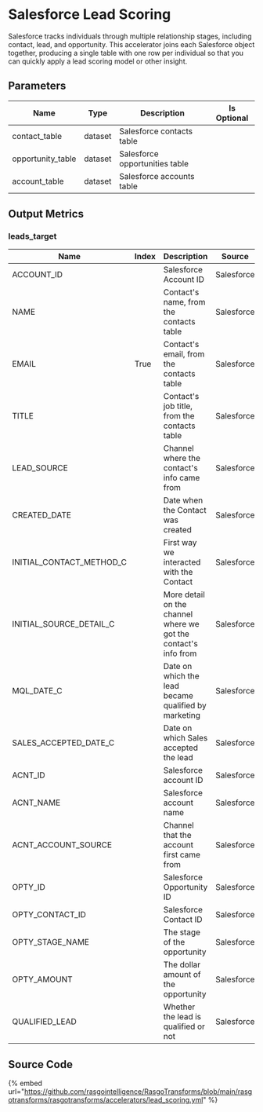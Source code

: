 # Salesforce Lead Scoring

Salesforce tracks individuals through multiple relationship stages, including contact, lead, and opportunity. This accelerator joins each Salesforce object together, producing a single table with one row per individual so that you can quickly apply a lead scoring model or other insight.

## Parameters

|       Name        |  Type   |          Description           | Is Optional |
| ----------------- | ------- | ------------------------------ | ----------- |
| contact_table     | dataset | Salesforce contacts table      |             |
| opportunity_table | dataset | Salesforce opportunities table |             |
| account_table     | dataset | Salesforce accounts table      |             |


## Output Metrics

### leads_target

|           Name           | Index |                           Description                           |   Source   |
| ------------------------ | ----- | --------------------------------------------------------------- | ---------- |
| ACCOUNT_ID               |       | Salesforce Account ID                                           | Salesforce |
| NAME                     |       | Contact's name, from the contacts table                         | Salesforce |
| EMAIL                    | True  | Contact's email, from the contacts table                        | Salesforce |
| TITLE                    |       | Contact's job title, from the contacts table                    | Salesforce |
| LEAD_SOURCE              |       | Channel where the contact's info came from                      | Salesforce |
| CREATED_DATE             |       | Date when the Contact was created                               | Salesforce |
| INITIAL_CONTACT_METHOD_C |       | First way we interacted with the Contact                        | Salesforce |
| INITIAL_SOURCE_DETAIL_C  |       | More detail on the channel where we got the contact's info from | Salesforce |
| MQL_DATE_C               |       | Date on which the lead became qualified by marketing            | Salesforce |
| SALES_ACCEPTED_DATE_C    |       | Date on which Sales accepted the lead                           | Salesforce |
| ACNT_ID                  |       | Salesforce account ID                                           | Salesforce |
| ACNT_NAME                |       | Salesforce account name                                         | Salesforce |
| ACNT_ACCOUNT_SOURCE      |       | Channel that the account first came from                        | Salesforce |
| OPTY_ID                  |       | Salesforce Opportunity ID                                       | Salesforce |
| OPTY_CONTACT_ID          |       | Salesforce Contact ID                                           | Salesforce |
| OPTY_STAGE_NAME          |       | The stage of the opportunity                                    | Salesforce |
| OPTY_AMOUNT              |       | The dollar amount of the opportunity                            | Salesforce |
| QUALIFIED_LEAD           |       | Whether the lead is qualified or not                            | Salesforce |


## Source Code

{% embed url="https://github.com/rasgointelligence/RasgoTransforms/blob/main/rasgotransforms/rasgotransforms/accelerators/lead_scoring.yml" %}